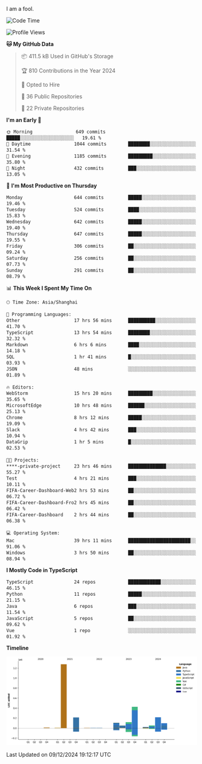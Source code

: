 I am a fool.

<!--START_SECTION:waka-->
![Code Time](http://img.shields.io/badge/Code%20Time-2%2C224%20hrs%2050%20mins-blue)

![Profile Views](http://img.shields.io/badge/Profile%20Views-1-blue)

**🐱 My GitHub Data** 

> 📦 411.5 kB Used in GitHub's Storage 
 > 
> 🏆 810 Contributions in the Year 2024
 > 
> 💼 Opted to Hire
 > 
> 📜 36 Public Repositories 
 > 
> 🔑 22 Private Repositories 
 > 
**I'm an Early 🐤** 

```text
🌞 Morning                649 commits         █████░░░░░░░░░░░░░░░░░░░░   19.61 % 
🌆 Daytime                1044 commits        ████████░░░░░░░░░░░░░░░░░   31.54 % 
🌃 Evening                1185 commits        █████████░░░░░░░░░░░░░░░░   35.80 % 
🌙 Night                  432 commits         ███░░░░░░░░░░░░░░░░░░░░░░   13.05 % 
```
📅 **I'm Most Productive on Thursday** 

```text
Monday                   644 commits         █████░░░░░░░░░░░░░░░░░░░░   19.46 % 
Tuesday                  524 commits         ████░░░░░░░░░░░░░░░░░░░░░   15.83 % 
Wednesday                642 commits         █████░░░░░░░░░░░░░░░░░░░░   19.40 % 
Thursday                 647 commits         █████░░░░░░░░░░░░░░░░░░░░   19.55 % 
Friday                   306 commits         ██░░░░░░░░░░░░░░░░░░░░░░░   09.24 % 
Saturday                 256 commits         ██░░░░░░░░░░░░░░░░░░░░░░░   07.73 % 
Sunday                   291 commits         ██░░░░░░░░░░░░░░░░░░░░░░░   08.79 % 
```


📊 **This Week I Spent My Time On** 

```text
🕑︎ Time Zone: Asia/Shanghai

💬 Programming Languages: 
Other                    17 hrs 56 mins      ██████████░░░░░░░░░░░░░░░   41.70 % 
TypeScript               13 hrs 54 mins      ████████░░░░░░░░░░░░░░░░░   32.32 % 
Markdown                 6 hrs 6 mins        ████░░░░░░░░░░░░░░░░░░░░░   14.18 % 
SQL                      1 hr 41 mins        █░░░░░░░░░░░░░░░░░░░░░░░░   03.93 % 
JSON                     48 mins             ░░░░░░░░░░░░░░░░░░░░░░░░░   01.89 % 

🔥 Editors: 
WebStorm                 15 hrs 20 mins      █████████░░░░░░░░░░░░░░░░   35.65 % 
MicrosoftEdge            10 hrs 48 mins      ██████░░░░░░░░░░░░░░░░░░░   25.13 % 
Chrome                   8 hrs 12 mins       █████░░░░░░░░░░░░░░░░░░░░   19.09 % 
Slack                    4 hrs 42 mins       ███░░░░░░░░░░░░░░░░░░░░░░   10.94 % 
DataGrip                 1 hr 5 mins         █░░░░░░░░░░░░░░░░░░░░░░░░   02.53 % 

🐱‍💻 Projects: 
****-private-project     23 hrs 46 mins      ██████████████░░░░░░░░░░░   55.27 % 
Test                     4 hrs 21 mins       ███░░░░░░░░░░░░░░░░░░░░░░   10.11 % 
FIFA-Career-Dashboard-Web2 hrs 53 mins       ██░░░░░░░░░░░░░░░░░░░░░░░   06.72 % 
FIFA-Career-Dashboard-Fro2 hrs 45 mins       ██░░░░░░░░░░░░░░░░░░░░░░░   06.42 % 
FIFA-Career-Dashboard    2 hrs 44 mins       ██░░░░░░░░░░░░░░░░░░░░░░░   06.38 % 

💻 Operating System: 
Mac                      39 hrs 11 mins      ███████████████████████░░   91.06 % 
Windows                  3 hrs 50 mins       ██░░░░░░░░░░░░░░░░░░░░░░░   08.94 % 
```

**I Mostly Code in TypeScript** 

```text
TypeScript               24 repos            ████████████░░░░░░░░░░░░░   46.15 % 
Python                   11 repos            █████░░░░░░░░░░░░░░░░░░░░   21.15 % 
Java                     6 repos             ███░░░░░░░░░░░░░░░░░░░░░░   11.54 % 
JavaScript               5 repos             ██░░░░░░░░░░░░░░░░░░░░░░░   09.62 % 
Vue                      1 repo              ░░░░░░░░░░░░░░░░░░░░░░░░░   01.92 % 
```



**Timeline**

![Lines of Code chart](https://raw.githubusercontent.com/VeejaLiu/VeejaLiu/master/assets/bar_graph.png)


 Last Updated on 09/12/2024 19:12:17 UTC
<!--END_SECTION:waka-->
